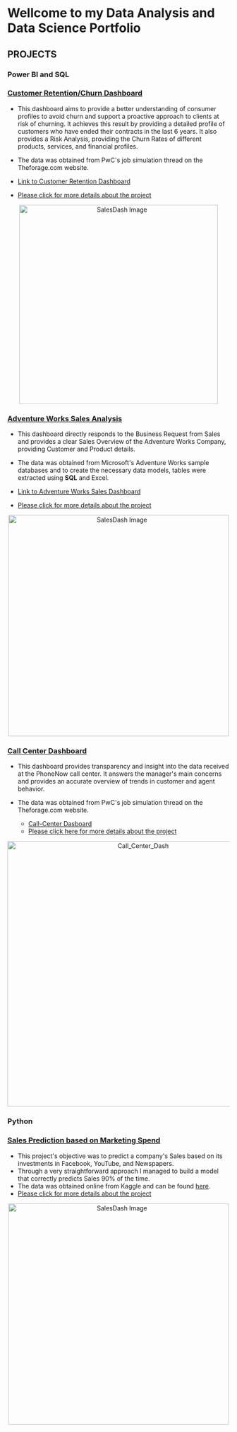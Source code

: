 # Wellcome to my Data Analysis and Data Science Portfolio

## PROJECTS

### Power BI and SQL

### [Customer Retention/Churn Dashboard](https://github.com/Icaro92/Churn_Dashboard)
* This dashboard aims to provide a better understanding of consumer profiles to avoid churn and support a proactive approach to clients at risk of churning. It achieves this result by providing a detailed profile of customers who have ended their contracts in the last 6 years. It also provides a Risk Analysis, providing the Churn Rates of different products, services, and financial profiles. 
* The data was obtained from PwC's job simulation thread on the Theforage.com website.
  
* [Link to Customer Retention Dashboard](https://app.powerbi.com/view?r=eyJrIjoiZjI4MDE5MmMtNjdlMS00ZDUyLTlmMDItMDJjNGViMGYyNDNiIiwidCI6IjAyODQyZDljLWVhNTAtNGVkNy1iMWY1LWI2MDIwOGIwM2YzNyJ9)
* [Please click for more details about the project](https://github.com/Icaro92/Churn_Dashboard)

<p align = "center">
  <img src="https://github.com/Icaro92/PBI_AW/assets/58118599/de3d6640-760c-47c3-83af-0732cbb43f23" width="450" alt="SalesDash Image">


### [Adventure Works Sales Analysis](https://github.com/Icaro92/PBI_AW/tree/main)

* This dashboard directly responds to the Business Request from Sales and provides a clear Sales Overview of the Adventure Works Company, providing Customer and Product details.
* The data was obtained from Microsoft's  Adventure Works sample databases and to create the necessary data models, tables were extracted using **SQL** and Excel.


* [Link to Adventure Works Sales Dashboard](https://app.powerbi.com/view?r=eyJrIjoiMmNjMjExNTMtNDE0Zi00MTFiLWJjYjktYTkyZmY2YmRhYTU5IiwidCI6IjAyODQyZDljLWVhNTAtNGVkNy1iMWY1LWI2MDIwOGIwM2YzNyJ9)
* [Please click for more details about the project](https://github.com/Icaro92/PBI_AW/tree/main)

<p align = "center">
  <img src="https://github.com/Icaro92/PBI_AW/assets/58118599/906d8918-bd3f-4cae-9666-69acdecb8c6c" width="500" alt="SalesDash Image">

### [Call Center Dashboard](https://github.com/Icaro92/PBI_Call_Center_PWC/tree/main)
* This dashboard provides transparency and insight into the data received at the PhoneNow call center. It answers the manager's main concerns and provides an accurate overview of trends in customer and agent behavior.
* The data was obtained from PwC's job simulation thread on the Theforage.com website.

  * [Call-Center Dasboard](https://app.powerbi.com/view?r=eyJrIjoiMjU3ZTA1ZDItOWFkYS00ZjkzLThjNmQtNzkzNWY2Y2I3OGE4IiwidCI6IjAyODQyZDljLWVhNTAtNGVkNy1iMWY1LWI2MDIwOGIwM2YzNyJ9)
  * [Please click here for more details about the project](https://github.com/Icaro92/PBI_Call_Center_PWC/tree/main)
    
<p align = "center">
  <img src="https://github.com/Icaro92/PBI_AW/assets/58118599/59538c9b-fa24-4a14-8be9-6b389ed1dd13" width="600" alt="Call_Center_Dash">

### Python

### [Sales Prediction based on Marketing Spend](https://github.com/Icaro92/MMxM)

* This project's objective was to predict a company's Sales based on its investments in Facebook, YouTube, and Newspapers.
* Through a very straightforward approach I managed to build a model that correctly predicts Sales 90% of the time.
* The data was obtained online from Kaggle and can be found [here](https://www.kaggle.com/datasets/muyiwawilliams/advertising-dataset/data).
* [Please click for more details about the project](https://github.com/Icaro92/MMxM)

<p align = "center">
    <img src="https://github.com/Icaro92/MMxM/assets/58118599/bf319d01-4039-4e87-af34-f4f330ac9173" width="500" alt="SalesDash Image">
